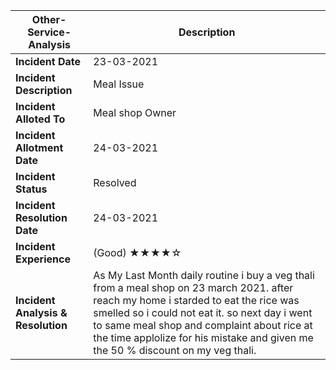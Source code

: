 | **Other-Service-Analysis** | Description |
| --- | --- |
| **Incident Date** | 23-03-2021 |
| **Incident Description** | Meal Issue |
| **Incident Alloted To** | Meal shop Owner |
| **Incident Allotment Date** | 24-03-2021 |
| **Incident Status** | Resolved|
| **Incident Resolution Date** | 24-03-2021 |
| **Incident Experience** | (Good)    ★★★★☆|
| **Incident Analysis & Resolution** | As My Last Month daily routine i buy a veg thali from a meal shop on 23 march 2021. after reach my home i starded to eat the rice was smelled so i could not eat it. so next day i went to same meal shop and complaint about rice at the time applolize for his mistake and given me the 50 % discount on my veg thali.
